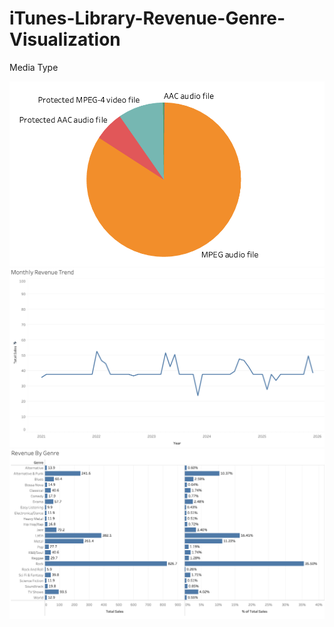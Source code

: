 # iTunes-Library-Revenue-Genre-Visualization
Media Type
<div align="center">
  <img src="PieChart.png" width="600" />
</div>

<div align="center">
  <img src="Monthly Revenue Trend.png" width="1000" />
</div>


<div align="center">
  <img src="Revenue by Genre.png" width="1300" />
</div>
